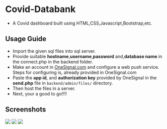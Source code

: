 # Covid-Databank
* A Covid dashboard built using HTML,CSS,Javascript,Bootstrap,etc.

## Usage Guide
* Import the given sql files into sql server.
* Provide suitable **hostname**,**username**,**password** and,**database name** in the connect.php in the backend folder.
* Make an account in <a href="https://onesignal.com/">OneSignal.com</a> and configure a web push service. Steps for configuring is, already provided in OneSignal.com
* Paste the **app id**, and **authorization key** provided by OneSignal in the **send.php** file in ```backend/admin/files/``` directory.
* Then host the files in a server.
* Next, your a good to go!!!!

## Screenshots
<kbd><img src="https://user-images.githubusercontent.com/57527558/102874712-d671c580-4468-11eb-8fdd-e229c0a227cb.png"></kbd>
<kbd><img src="https://user-images.githubusercontent.com/57527558/102874716-d7a2f280-4468-11eb-9398-419701136a1c.png"></kbd>
<kbd><img src="https://user-images.githubusercontent.com/57527558/102874717-d83b8900-4468-11eb-8237-b96114082ded.png"></kbd>
